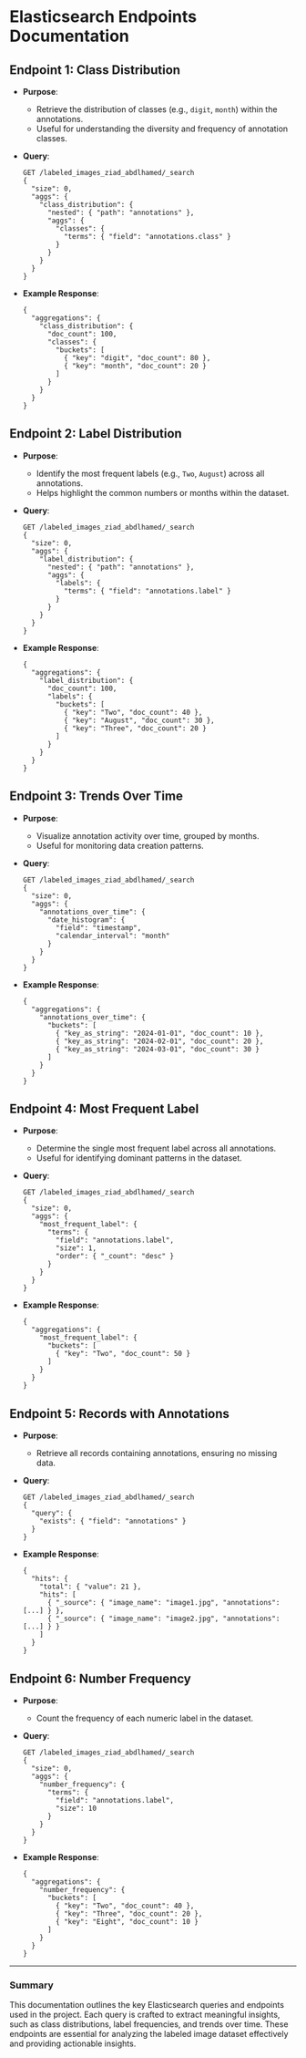 # Elasticsearch Endpoints Documentation

## Endpoint 1: **Class Distribution**

- **Purpose**:
  - Retrieve the distribution of classes (e.g., `digit`, `month`) within the annotations.
  - Useful for understanding the diversity and frequency of annotation classes.

- **Query**:
  ```
  GET /labeled_images_ziad_abdlhamed/_search
  {
    "size": 0,
    "aggs": {
      "class_distribution": {
        "nested": { "path": "annotations" },
        "aggs": {
          "classes": {
            "terms": { "field": "annotations.class" }
          }
        }
      }
    }
  }
  ```

- **Example Response**:
  ```
  {
    "aggregations": {
      "class_distribution": {
        "doc_count": 100,
        "classes": {
          "buckets": [
            { "key": "digit", "doc_count": 80 },
            { "key": "month", "doc_count": 20 }
          ]
        }
      }
    }
  }
  ```

## Endpoint 2: **Label Distribution**

- **Purpose**:
  - Identify the most frequent labels (e.g., `Two`, `August`) across all annotations.
  - Helps highlight the common numbers or months within the dataset.

- **Query**:
  ```
  GET /labeled_images_ziad_abdlhamed/_search
  {
    "size": 0,
    "aggs": {
      "label_distribution": {
        "nested": { "path": "annotations" },
        "aggs": {
          "labels": {
            "terms": { "field": "annotations.label" }
          }
        }
      }
    }
  }
  ```

- **Example Response**:
  ```
  {
    "aggregations": {
      "label_distribution": {
        "doc_count": 100,
        "labels": {
          "buckets": [
            { "key": "Two", "doc_count": 40 },
            { "key": "August", "doc_count": 30 },
            { "key": "Three", "doc_count": 20 }
          ]
        }
      }
    }
  }
  ```

## Endpoint 3: **Trends Over Time**

- **Purpose**:
  - Visualize annotation activity over time, grouped by months.
  - Useful for monitoring data creation patterns.

- **Query**:
  ```
  GET /labeled_images_ziad_abdlhamed/_search
  {
    "size": 0,
    "aggs": {
      "annotations_over_time": {
        "date_histogram": {
          "field": "timestamp",
          "calendar_interval": "month"
        }
      }
    }
  }
  ```

- **Example Response**:
  ```
  {
    "aggregations": {
      "annotations_over_time": {
        "buckets": [
          { "key_as_string": "2024-01-01", "doc_count": 10 },
          { "key_as_string": "2024-02-01", "doc_count": 20 },
          { "key_as_string": "2024-03-01", "doc_count": 30 }
        ]
      }
    }
  }
  ```

## Endpoint 4: **Most Frequent Label**

- **Purpose**:
  - Determine the single most frequent label across all annotations.
  - Useful for identifying dominant patterns in the dataset.

- **Query**:
  ```
  GET /labeled_images_ziad_abdlhamed/_search
  {
    "size": 0,
    "aggs": {
      "most_frequent_label": {
        "terms": {
          "field": "annotations.label",
          "size": 1,
          "order": { "_count": "desc" }
        }
      }
    }
  }
  ```

- **Example Response**:
  ```
  {
    "aggregations": {
      "most_frequent_label": {
        "buckets": [
          { "key": "Two", "doc_count": 50 }
        ]
      }
    }
  }
  ```

## Endpoint 5: **Records with Annotations**

- **Purpose**:
  - Retrieve all records containing annotations, ensuring no missing data.

- **Query**:
  ```
  GET /labeled_images_ziad_abdlhamed/_search
  {
    "query": {
      "exists": { "field": "annotations" }
    }
  }
  ```

- **Example Response**:
  ```
  {
    "hits": {
      "total": { "value": 21 },
      "hits": [
        { "_source": { "image_name": "image1.jpg", "annotations": [...] } },
        { "_source": { "image_name": "image2.jpg", "annotations": [...] } }
      ]
    }
  }
  ```

## Endpoint 6: **Number Frequency**

- **Purpose**:
  - Count the frequency of each numeric label in the dataset.

- **Query**:
  ```
  GET /labeled_images_ziad_abdlhamed/_search
  {
    "size": 0,
    "aggs": {
      "number_frequency": {
        "terms": {
          "field": "annotations.label",
          "size": 10
        }
      }
    }
  }
  ```

- **Example Response**:
  ```
  {
    "aggregations": {
      "number_frequency": {
        "buckets": [
          { "key": "Two", "doc_count": 40 },
          { "key": "Three", "doc_count": 20 },
          { "key": "Eight", "doc_count": 10 }
        ]
      }
    }
  }
  ```

---

### Summary
This documentation outlines the key Elasticsearch queries and endpoints used in the project. Each query is crafted to extract meaningful insights, such as class distributions, label frequencies, and trends over time. These endpoints are essential for analyzing the labeled image dataset effectively and providing actionable insights.